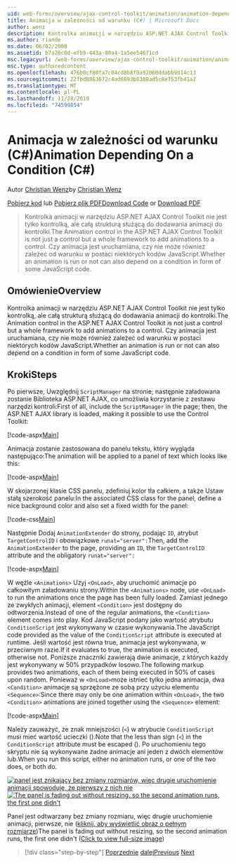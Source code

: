 ```yaml
---
uid: web-forms/overview/ajax-control-toolkit/animation/animation-depending-on-a-condition-cs
title: Animacja w zależności od warunku (C#) | Microsoft Docs
author: wenz
description: Kontrolka animacji w narzędziu ASP.NET AJAX Control Toolkit nie jest tylko kontrolką, ale całą strukturą służącą do dodawania animacji do kontrolki. Czy animacja jest...
ms.author: riande
ms.date: 06/02/2008
ms.assetid: b7a28c0d-efb9-443a-80a4-1a5ee54671cd
msc.legacyurl: /web-forms/overview/ajax-control-toolkit/animation/animation-depending-on-a-condition-cs
msc.type: authoredcontent
ms.openlocfilehash: 476b0cf80fa7c04cd8b8f9a92060ddabb9d14c13
ms.sourcegitcommit: 22fbd8863672c4ad6693b8388ad5c8e753fb41a2
ms.translationtype: MT
ms.contentlocale: pl-PL
ms.lasthandoff: 11/28/2019
ms.locfileid: "74599854"
---
```

# <a name="animation-depending-on-a-condition-c"></a><span data-ttu-id="4531b-104">Animacja w zależności od warunku (C#)</span><span class="sxs-lookup"><span data-stu-id="4531b-104">Animation Depending On a Condition (C#)</span></span>

<span data-ttu-id="4531b-105">Autor [Christian Wenz](https://github.com/wenz)</span><span class="sxs-lookup"><span data-stu-id="4531b-105">by [Christian Wenz](https://github.com/wenz)</span></span>

<span data-ttu-id="4531b-106">[Pobierz kod](https://download.microsoft.com/download/f/9/a/f9a26acd-8df4-4484-8a18-199e4598f411/Animation4.cs.zip) lub [Pobierz plik PDF](https://download.microsoft.com/download/6/7/1/6718d452-ff89-4d3f-a90e-c74ec2d636a3/animation4CS.pdf)</span><span class="sxs-lookup"><span data-stu-id="4531b-106">[Download Code](https://download.microsoft.com/download/f/9/a/f9a26acd-8df4-4484-8a18-199e4598f411/Animation4.cs.zip) or [Download PDF](https://download.microsoft.com/download/6/7/1/6718d452-ff89-4d3f-a90e-c74ec2d636a3/animation4CS.pdf)</span></span>

> <span data-ttu-id="4531b-107">Kontrolka animacji w narzędziu ASP.NET AJAX Control Toolkit nie jest tylko kontrolką, ale całą strukturą służącą do dodawania animacji do kontrolki.</span><span class="sxs-lookup"><span data-stu-id="4531b-107">The Animation control in the ASP.NET AJAX Control Toolkit is not just a control but a whole framework to add animations to a control.</span></span> <span data-ttu-id="4531b-108">Czy animacja jest uruchamiana, czy nie może również zależeć od warunku w postaci niektórych kodów JavaScript.</span><span class="sxs-lookup"><span data-stu-id="4531b-108">Whether an animation is run or not can also depend on a condition in form of some JavaScript code.</span></span>

## <a name="overview"></a><span data-ttu-id="4531b-109">Omówienie</span><span class="sxs-lookup"><span data-stu-id="4531b-109">Overview</span></span>

<span data-ttu-id="4531b-110">Kontrolka animacji w narzędziu ASP.NET AJAX Control Toolkit nie jest tylko kontrolką, ale całą strukturą służącą do dodawania animacji do kontrolki.</span><span class="sxs-lookup"><span data-stu-id="4531b-110">The Animation control in the ASP.NET AJAX Control Toolkit is not just a control but a whole framework to add animations to a control.</span></span> <span data-ttu-id="4531b-111">Czy animacja jest uruchamiana, czy nie może również zależeć od warunku w postaci niektórych kodów JavaScript.</span><span class="sxs-lookup"><span data-stu-id="4531b-111">Whether an animation is run or not can also depend on a condition in form of some JavaScript code.</span></span>

## <a name="steps"></a><span data-ttu-id="4531b-112">Kroki</span><span class="sxs-lookup"><span data-stu-id="4531b-112">Steps</span></span>

<span data-ttu-id="4531b-113">Po pierwsze, Uwzględnij `ScriptManager` na stronie; następnie załadowana zostanie Biblioteka ASP.NET AJAX, co umożliwia korzystanie z zestawu narzędzi kontroli:</span><span class="sxs-lookup"><span data-stu-id="4531b-113">First of all, include the `ScriptManager` in the page; then, the ASP.NET AJAX library is loaded, making it possible to use the Control Toolkit:</span></span>

[!code-aspx[Main](animation-depending-on-a-condition-cs/samples/sample1.aspx)]

<span data-ttu-id="4531b-114">Animacja zostanie zastosowana do panelu tekstu, który wygląda następująco:</span><span class="sxs-lookup"><span data-stu-id="4531b-114">The animation will be applied to a panel of text which looks like this:</span></span>

[!code-aspx[Main](animation-depending-on-a-condition-cs/samples/sample2.aspx)]

<span data-ttu-id="4531b-115">W skojarzonej klasie CSS panelu, zdefiniuj kolor tła całkiem, a także Ustaw stałą szerokość panelu:</span><span class="sxs-lookup"><span data-stu-id="4531b-115">In the associated CSS class for the panel, define a nice background color and also set a fixed width for the panel:</span></span>

[!code-css[Main](animation-depending-on-a-condition-cs/samples/sample3.css)]

<span data-ttu-id="4531b-116">Następnie Dodaj `AnimationExtender` do strony, podając `ID`, atrybut `TargetControlID` i obowiązkowe `runat="server":`</span><span class="sxs-lookup"><span data-stu-id="4531b-116">Then, add the `AnimationExtender` to the page, providing an `ID`, the `TargetControlID` attribute and the obligatory `runat="server":`</span></span>

[!code-aspx[Main](animation-depending-on-a-condition-cs/samples/sample4.aspx)]

<span data-ttu-id="4531b-117">W węźle `<Animations>` Użyj `<OnLoad>`, aby uruchomić animacje po całkowitym załadowaniu strony.</span><span class="sxs-lookup"><span data-stu-id="4531b-117">Within the `<Animations>` node, use `<OnLoad>` to run the animations once the page has been fully loaded.</span></span> <span data-ttu-id="4531b-118">Zamiast jednego ze zwykłych animacji, element `<Condition>` jest dostępny do odtworzenia.</span><span class="sxs-lookup"><span data-stu-id="4531b-118">Instead of one of the regular animations, the `<Condition>` element comes into play.</span></span> <span data-ttu-id="4531b-119">Kod JavaScript podany jako wartość atrybutu `ConditionScript` jest wykonywany w czasie wykonywania.</span><span class="sxs-lookup"><span data-stu-id="4531b-119">The JavaScript code provided as the value of the `ConditionScript` attribute is executed at runtime.</span></span> <span data-ttu-id="4531b-120">Jeśli wartość jest równa true, animacja jest wykonywana, w przeciwnym razie.</span><span class="sxs-lookup"><span data-stu-id="4531b-120">If it evaluates to true, the animation is executed, otherwise not.</span></span> <span data-ttu-id="4531b-121">Poniższe znaczniki zawierają dwie animacje, z których każdy jest wykonywany w 50% przypadków losowo.</span><span class="sxs-lookup"><span data-stu-id="4531b-121">The following markup provides two animations, each of them being executed in 50% of cases upon random.</span></span> <span data-ttu-id="4531b-122">Ponieważ w `<OnLoad>`może istnieć tylko jedna animacja, dwa `<Condition>` animacje są sprzężone ze sobą przy użyciu elementu `<Sequence>`:</span><span class="sxs-lookup"><span data-stu-id="4531b-122">Since there may only be one animation within `<OnLoad>`, the two `<Condition>` animations are joined together using the `<Sequence>` element:</span></span>

[!code-aspx[Main](animation-depending-on-a-condition-cs/samples/sample5.aspx)]

<span data-ttu-id="4531b-123">Należy zauważyć, że znak mniejszości (`<`) w atrybucie `ConditionScript` musi mieć wartość ucieczki ().</span><span class="sxs-lookup"><span data-stu-id="4531b-123">Note that the less than sign (`<`) in the `ConditionScript` attribute must be escaped ().</span></span> <span data-ttu-id="4531b-124">Po uruchomieniu tego skryptu nie są wykonywane żadne animacje ani jeden z dwóch elementów lub.</span><span class="sxs-lookup"><span data-stu-id="4531b-124">When you run this script, either no animation runs, or one of the two does, or both do.</span></span>

<span data-ttu-id="4531b-125">[![panel jest znikający bez zmiany rozmiarów, więc drugie uruchomienie animacji spowoduje, że pierwszy z nich nie](animation-depending-on-a-condition-cs/_static/image2.png)](animation-depending-on-a-condition-cs/_static/image1.png)</span><span class="sxs-lookup"><span data-stu-id="4531b-125">[![The panel is fading out without resizing, so the second animation runs, the first one didn't](animation-depending-on-a-condition-cs/_static/image2.png)](animation-depending-on-a-condition-cs/_static/image1.png)</span></span>

<span data-ttu-id="4531b-126">Panel jest odtwarzany bez zmiany rozmiaru, więc drugie uruchomienie animacji, pierwsze, nie ([kliknij, aby wyświetlić obraz o pełnym rozmiarze](animation-depending-on-a-condition-cs/_static/image3.png))</span><span class="sxs-lookup"><span data-stu-id="4531b-126">The panel is fading out without resizing, so the second animation runs, the first one didn't ([Click to view full-size image](animation-depending-on-a-condition-cs/_static/image3.png))</span></span>

> [!div class="step-by-step"]
> <span data-ttu-id="4531b-127">[Poprzednie](executing-several-animations-after-each-other-cs.md)
> [dalej](picking-one-animation-out-of-a-list-cs.md)</span><span class="sxs-lookup"><span data-stu-id="4531b-127">[Previous](executing-several-animations-after-each-other-cs.md)
[Next](picking-one-animation-out-of-a-list-cs.md)</span></span>
